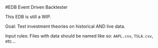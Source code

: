 #EDB
Event Driven Backtester

This EDB is still a WIP.
 
Goal: Test investment theories on historical AND live data.

Input rules: Files with data should be named like so: `AAPL.csv`, `TSLA.csv`, etc...